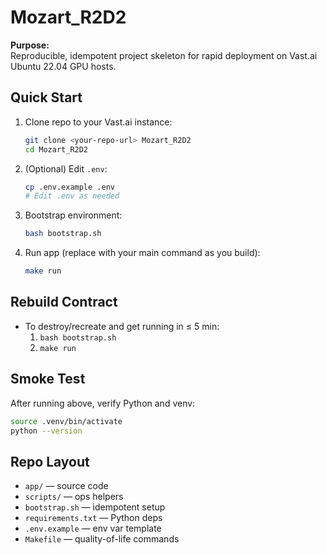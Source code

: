 # Mozart_R2D2

**Purpose:**  
Reproducible, idempotent project skeleton for rapid deployment on Vast.ai Ubuntu 22.04 GPU hosts.

## Quick Start

1. Clone repo to your Vast.ai instance:
   ```bash
   git clone <your-repo-url> Mozart_R2D2
   cd Mozart_R2D2
   ```

2. (Optional) Edit `.env`:
   ```bash
   cp .env.example .env
   # Edit .env as needed
   ```

3. Bootstrap environment:
   ```bash
   bash bootstrap.sh
   ```

4. Run app (replace with your main command as you build):
   ```bash
   make run
   ```

## Rebuild Contract

- To destroy/recreate and get running in ≤ 5 min:
  1. `bash bootstrap.sh`
  2. `make run`

## Smoke Test

After running above, verify Python and venv:
```bash
source .venv/bin/activate
python --version
```

## Repo Layout

- `app/` — source code
- `scripts/` — ops helpers
- `bootstrap.sh` — idempotent setup
- `requirements.txt` — Python deps
- `.env.example` — env var template
- `Makefile` — quality-of-life commands
